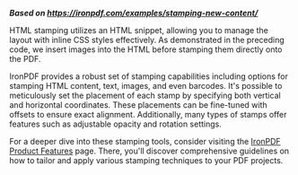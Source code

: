 ***Based on <https://ironpdf.com/examples/stamping-new-content/>***

HTML stamping utilizes an HTML snippet, allowing you to manage the layout with inline CSS styles effectively. As demonstrated in the preceding code, we insert images into the HTML before stamping them directly onto the PDF.

IronPDF provides a robust set of stamping capabilities including options for stamping HTML content, text, images, and even barcodes. It's possible to meticulously set the placement of each stamp by specifying both vertical and horizontal coordinates. These placements can be fine-tuned with offsets to ensure exact alignment. Additionally, many types of stamps offer features such as adjustable opacity and rotation settings.

For a deeper dive into these stamping tools, consider visiting the [IronPDF Product Features](https://ironpdf.com/features/) page. There, you'll discover comprehensive guidelines on how to tailor and apply various stamping techniques to your PDF projects.